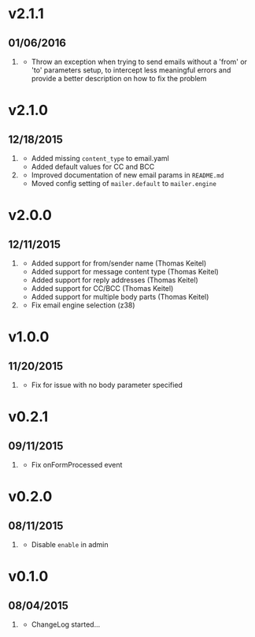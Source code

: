 # v2.1.1
## 01/06/2016

1. [](#improved)
    * Throw an exception when trying to send emails without a 'from' or 'to' parameters setup, to intercept less meaningful errors and provide a better description on how to fix the problem 

# v2.1.0
## 12/18/2015

1. [](#new)
    * Added missing `content_type` to email.yaml
    * Added default values for CC and BCC
 1. [](#improved)
    * Improved documentation of new email params in `README.md`
    * Moved config setting of `mailer.default` to `mailer.engine`

# v2.0.0
## 12/11/2015

1. [](#new)
	* Added support for from/sender name (Thomas Keitel)
	* Added support for message content type (Thomas Keitel)
	* Added support for reply addresses (Thomas Keitel)
	* Added support for CC/BCC (Thomas Keitel)
	* Added support for multiple body parts (Thomas Keitel)
1. [](#bugfix)
    * Fix email engine selection (z38)

# v1.0.0
## 11/20/2015

1. [](#bugfix)
    * Fix for issue with no body parameter specified

# v0.2.1
## 09/11/2015

1. [](#bugfix)
    * Fix onFormProcessed event

# v0.2.0
## 08/11/2015

1. [](#improved)
    * Disable `enable` in admin
    
# v0.1.0
## 08/04/2015

1. [](#new)
    * ChangeLog started...
